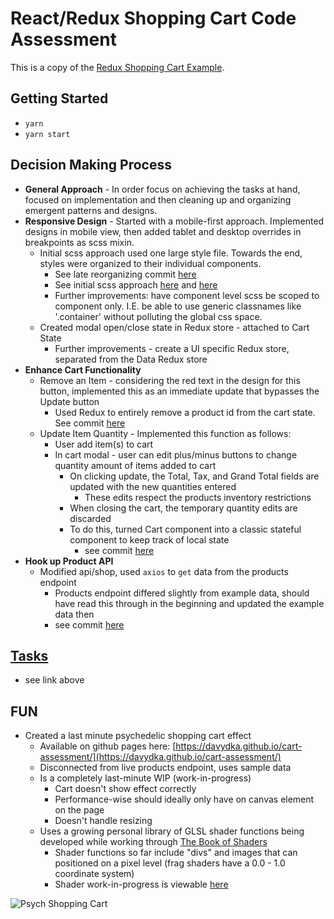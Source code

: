 # React/Redux Shopping Cart Code Assessment

This is a copy of the [Redux Shopping Cart Example](https://github.com/reactjs/redux/tree/master/examples/shopping-cart).

## Getting Started

* `yarn`
* `yarn start`

## Decision Making Process

* **General Approach** - In order focus on achieving the tasks at hand, focused on implementation and then cleaning up and organizing emergent patterns and designs. 
* **Responsive Design** - Started with a mobile-first approach. Implemented designs in mobile view, then added tablet and desktop overrides in breakpoints as scss mixin.
    * Initial scss approach used one large style file. Towards the end, styles were organized to their individual components.
        * See late reorganizing commit [here](https://github.com/davydka/cart-assessment/commit/b320d16b91ca0664b64cfa0eeb30d18c99dfc044)
        * See initial scss approach [here](https://github.com/davydka/cart-assessment/commit/7e0946ae84f87c6db9f6309cba982bb1a9744adb) and [here](https://github.com/davydka/cart-assessment/commit/9f977b52d9f52dc527268ca6681101dbbfb460e9)
        * Further improvements: have component level scss be scoped to component only. I.E. be able to use generic classnames like '.container' without polluting the global css space.
    * Created modal open/close state in Redux store - attached to Cart State
        * Further improvements - create a UI specific Redux store, separated from the Data Redux store
* **Enhance Cart Functionality**
    * Remove an Item - considering the red text in the design for this button, implemented this as an immediate update that bypasses the Update button
        * Used Redux to entirely remove a product id from the cart state. See commit [here](https://github.com/davydka/cart-assessment/commit/9e281ce2975a654924c55162d02e9d3ece0c6df0)
    * Update Item Quantity - Implemented this function as follows:
        * User add item(s) to cart
        * In cart modal - user can edit plus/minus buttons to change quantity amount of items added to cart
            * On clicking update, the Total, Tax, and Grand Total fields are updated with the new quantities entered
                * These edits respect the products inventory restrictions
            * When closing the cart, the temporary quantity edits are discarded
            * To do this, turned Cart component into a classic stateful component to keep track of local state
                * see commit [here](https://github.com/davydka/cart-assessment/commit/0a3e886d0f1f4da10451dfcc2ba5ba371315d61d)
* **Hook up Product API**
    * Modified api/shop, used `axios` to `get` data from the products endpoint
        * Products endpoint differed slightly from example data, should have read this through in the beginning and updated the example data then
        * see commit [here](https://github.com/davydka/cart-assessment/commit/e1320c0b8e59caa321ed55a0242b240e237d6236)

## [Tasks](/tasks.md)

* see link above

## FUN

* Created a last minute psychedelic shopping cart effect
    * Available on github pages here: [https://davydka.github.io/cart-assessment/](https://davydka.github.io/cart-assessment/)
    * Disconnected from live products endpoint, uses sample data
    * Is a completely last-minute WIP (work-in-progress)
        * Cart doesn't show effect correctly
        * Performance-wise should ideally only have on canvas element on the page
        * Doesn't handle resizing
    * Uses a growing personal library of GLSL shader functions being developed while working through [The Book of Shaders](https://thebookofshaders.com/)
        * Shader functions so far include "divs" and images that can positioned on a pixel level (frag shaders have a 0.0 - 1.0 coordinate system)
        * Shader work-in-progress is viewable [here](https://github.com/davydka/cart-assessment/blob/gh-pages/frag.frag)

![Psych Shopping Cart](giphy.gif)
